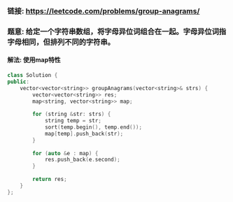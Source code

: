 ### 链接: https://leetcode.com/problems/group-anagrams/

### 题意: 给定一个字符串数组，将字母异位词组合在一起。字母异位词指字母相同，但排列不同的字符串。

#### 解法: 使用map特性

```c++
class Solution {
public:
    vector<vector<string>> groupAnagrams(vector<string>& strs) {
        vector<vector<string>> res;
        map<string, vector<string>> map;
        
        for (string &str: strs) {
            string temp = str;
            sort(temp.begin(), temp.end());
            map[temp].push_back(str);            
        }
        
        for (auto &e : map) {
            res.push_back(e.second);
        }
        
        return res;
    }
};
```

